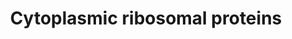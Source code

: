 ---
annotations:
- id: PW:0001066
  parent: regulatory pathway
  type: Pathway Ontology
  value: ribosome biogenesis pathway
authors:
- M.Braymer
- MaintBot
- Christine Chichester
- Eweitz
- Egonw
citedin: ''
communities: []
description: List of proteins involved in the 60S and 40S subunits of the cytoplasmic
  ribosomal complex.
last-edited: 2025-10-27
ndex: null
organisms:
- Saccharomyces cerevisiae
redirect_from:
- /index.php/Pathway:WP210
- /instance/WP210
- /instance/WP210_r140781
revision: r140781
schema-jsonld:
- '@context': https://schema.org/
  '@id': https://wikipathways.github.io/pathways/WP210.html
  '@type': Dataset
  creator:
    '@type': Organization
    name: WikiPathways
  description: List of proteins involved in the 60S and 40S subunits of the cytoplasmic
    ribosomal complex.
  keywords:
  - Acidic Protein P0
  - Acidic Protein P1-alpha
  - Acidic Protein P1-beta
  - Acidic Protein P2-alpha
  - Acidic Protein P2-beta
  - L1
  - L10
  - L11
  - L12
  - L13-A
  - L13-B
  - L14-A
  - L14-B
  - L15-A
  - L15-B
  - L16-A
  - L16-B
  - L17-A
  - L17-B
  - L18
  - L19
  - L2
  - L20
  - L21-A
  - L21-B
  - L22-A
  - L22-B
  - L23
  - L24-A
  - L24-B
  - L25
  - L26-A
  - L26-B
  - L27
  - L28
  - L29
  - L3
  - L30
  - L31
  - L32
  - L33-A
  - L33-B
  - L34-A
  - L34-B
  - L35
  - L36-A
  - L36-B
  - L37-A
  - L37-B
  - L38
  - L39
  - L4-A
  - L4-B
  - L40
  - L41
  - L42
  - L43
  - L5
  - L6-A
  - L6-B
  - L7-A
  - L7-B
  - L7-like
  - L8-A
  - L8-B
  - L9-A
  - L9-B
  - S0-A
  - S0-B
  - S1-A
  - S1-B
  - S10-A
  - S10-B
  - S11
  - S12
  - S13
  - S14-A
  - S14-B
  - S15
  - S16
  - S17-A
  - S17-B
  - S18
  - S19-A
  - S19-B
  - S2
  - S20
  - S21
  - S22
  - S23
  - S24
  - S25
  - S26-A
  - S26-B
  - S27-A
  - S27-B
  - S28
  - S29-A
  - S29-B
  - S3
  - S30
  - S37
  - S4
  - S5
  - S6
  - S7-A
  - S7-B
  - S8
  - S9-A
  - S9-B
  license: CC0
  name: Cytoplasmic ribosomal proteins
seo: CreativeWork
title: Cytoplasmic ribosomal proteins
wpid: WP210
---